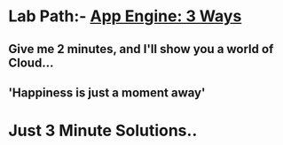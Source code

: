 # Lab Path:- [App Engine: 3 Ways](https://www.cloudskillsboost.google/course_templates/671) 

## Give me 2 minutes, and I'll show you a world of Cloud... 

## 'Happiness is just a moment away' 

# Just 3 Minute Solutions..
